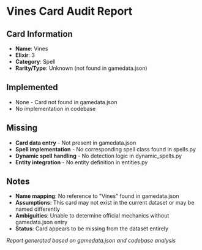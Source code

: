 # Vines Card Audit Report

## Card Information
- **Name**: Vines
- **Elixir**: 3
- **Category**: Spell
- **Rarity/Type**: Unknown (not found in gamedata.json)

## Implemented
- None - Card not found in gamedata.json
- No implementation in codebase

## Missing
- **Card data entry** - Not present in gamedata.json
- **Spell implementation** - No corresponding spell class found in spells.py
- **Dynamic spell handling** - No detection logic in dynamic_spells.py
- **Entity integration** - No entity definition in entities.py

## Notes
- **Name mapping**: No reference to "Vines" found in gamedata.json
- **Assumptions**: This card may not exist in the current dataset or may be named differently
- **Ambiguities**: Unable to determine official mechanics without gamedata.json entry
- **Status**: Card appears to be missing from the dataset entirely

*Report generated based on gamedata.json and codebase analysis*